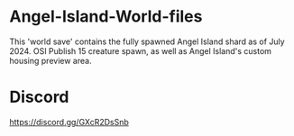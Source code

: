 # Angel-Island-World-files
This 'world save' contains the fully spawned Angel Island shard as of July 2024. OSI Publish 15 creature spawn, as well as Angel Island's custom housing preview area.

# Discord

https://discord.gg/GXcR2DsSnb